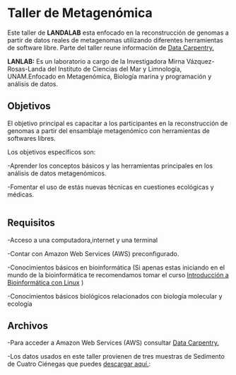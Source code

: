 # Taller de Metagenómica

Este taller de **LANDALAB** esta enfocado en la reconstrucción de genomas a partir de datos reales de metagenomas utilizando diferentes herramientas de software libre. Parte del taller reune información de [Data Carpentry.](https://carpentries-lab.github.io/metagenomics-analysis/)

**LANLAB:** Es un laboratorio a cargo de la Investigadora Mirna Vázquez-Rosas-Landa del Instituto de Ciencias del Mar y Limnología, UNAM.Enfocado en Metagenómica, Biología marina y programación y análisis de datos.

## Objetivos

El objetivo principal es capacitar a los participantes en la reconstrucción de genomas a partir del ensamblaje metagenómico con herramientas de softwares libres.

Los objetivos específicos son:

-Aprender los conceptos básicos y las herramientas principales en los análisis de datos metagenómicos.

-Fomentar el uso de estás nuevas técnicas en cuestiones ecológicas y médicas.

```{}
```

## Requisitos

-Acceso a una computadora,internet y una terminal

-Contar con Amazon Web Services (AWS) preconfigurado.

-Conocimientos básicos en bioinformática (Si apenas estas iniciando en el mundo de la bioinformática te recomendamos tomar el curso [Introducción a Bioinformática con Linux](https://github.com/landalab0/IntroduccionBioinformaticaLinux/tree/main) )

-Conocimientos básicos biológicos relacionados con biología molecular y ecología

## Archivos

-Para acceder a Amazon Web Services (AWS) consultar [Data Carpentry.](https://carpentries-lab.github.io/metagenomics-analysis/)

-Los datos usados en este taller provienen de tres muestras de Sedimento de Cuatro Ciénegas que puedes [descargar aquí.](https://zenodo.org/records/7010950):
